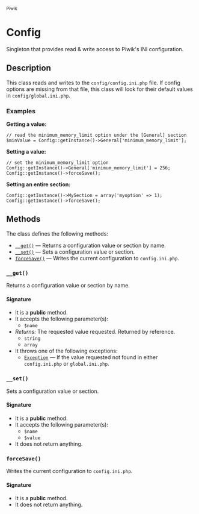 <small>Piwik</small>

Config
======

Singleton that provides read &amp; write access to Piwik&#039;s INI configuration.

Description
-----------

This class reads and writes to the `config/config.ini.php` file. If config
options are missing from that file, this class will look for their default
values in `config/global.ini.php`.

### Examples

**Getting a value:**

    // read the minimum_memory_limit option under the [General] section
    $minValue = Config::getInstance()->General['minimum_memory_limit'];

**Setting a value:**

    // set the minimum_memory_limit option
    Config::getInstance()->General['minimum_memory_limit'] = 256;
    Config::getInstance()->forceSave();

**Setting an entire section:**

    Config::getInstance()->MySection = array('myoption' => 1);
    Config::getInstance()->forceSave();


Methods
-------

The class defines the following methods:

- [`__get()`](#__get) &mdash; Returns a configuration value or section by name.
- [`__set()`](#__set) &mdash; Sets a configuration value or section.
- [`forceSave()`](#forceSave) &mdash; Writes the current configuration to `config.ini.php`.

### `__get()` <a name="__get"></a>

Returns a configuration value or section by name.

#### Signature

- It is a **public** method.
- It accepts the following parameter(s):
    - `$name`
- _Returns:_ The requested value requested. Returned by reference.
    - `string`
    - `array`
- It throws one of the following exceptions:
    - [`Exception`](http://php.net/class.Exception) &mdash; If the value requested not found in either `config.ini.php` or `global.ini.php`.

### `__set()` <a name="__set"></a>

Sets a configuration value or section.

#### Signature

- It is a **public** method.
- It accepts the following parameter(s):
    - `$name`
    - `$value`
- It does not return anything.

### `forceSave()` <a name="forceSave"></a>

Writes the current configuration to `config.ini.php`.

#### Signature

- It is a **public** method.
- It does not return anything.

